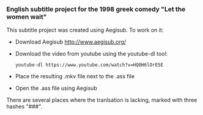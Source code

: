 ### English subtitle project for the 1998 greek comedy "Let the women wait"

This subtitle project was created using Aegisub. To work on it:

* Download Aegisub http://www.aegisub.org/
* Download the video from youtube using the youtube-dl tool:

    ```
    youtube-dl https://www.youtube.com/watch?v=HQ0H6lOrE5E
    ```

* Place the resulting .mkv file next to the .ass file
* Open the .ass file using Aegisub

There are several places where the tranlsation is lacking, marked with
three hashes "###".
